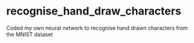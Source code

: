 # recognise_hand_draw_characters
 Coded my own neural network to recognise hand drawn characters from the MNIST dataset
